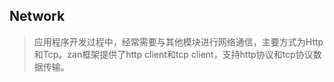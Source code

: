 ## Network

> 应用程序开发过程中，经常需要与其他模块进行网络通信，主要方式为Http和Tcp。zan框架提供了http client和tcp client，支持http协议和tcp协议数据传输。



